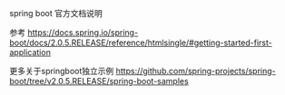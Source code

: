 spring boot 官方文档说明

参考
https://docs.spring.io/spring-boot/docs/2.0.5.RELEASE/reference/htmlsingle/#getting-started-first-application

更多关于springboot独立示例
https://github.com/spring-projects/spring-boot/tree/v2.0.5.RELEASE/spring-boot-samples